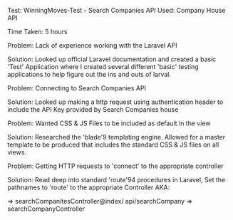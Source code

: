 Test: WinningMoves-Test - Search Companies
API Used: Company House API

Time Taken: 5 hours

Problem: Lack of experience working with the Laravel API

Solution: Looked up official Laravel documentation and created a basic 'Test' Application where I created several different 'basic\' testing applications to help figure out the ins and outs of larval.

Problem: Connecting to Search Companies API

Solution: Looked up making a http request using authentication header to include the API Key provided by Search Companies house

Problem: Wanted CSS & JS Files to be included as default in the view

Solution: Researched the 'blade'9 templating engine. Allowed for a master template to be produced that includes the standard CSS & JS files on all views.

Problem: Getting HTTP requests to 'connect' to the appropriate controller

Solution: Read deep into standard 'route'94 procedures in Laravel, Set the pathnames to 'route' to the appropriate Controller AKA:

=> searchCompanitesController@index/
api/searchCompany => searchCompanyController

